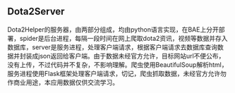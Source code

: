 ## Dota2Server
Dota2Helper的服务器，由两部分组成，均由python语言实现，在BAE上分开部署，spider是后台进程，每隔一段时间在网上爬取dota2资讯，视频等数据并存入数据库，server是服务进程，处理客户端请求，根据客户端请求去数据库查询数据并封装成json返回给客户端。由于数据未经官方允许，目标网站url不便公布，没有上传，不过代码并不复杂，不影响理解。爬虫使用BeautifulSoup解析html，服务进程使用Flask框架处理客户端请求，切记，爬虫抓取数据，未经官方允许勿作商业用途，本应用数据仅供交流学习。
